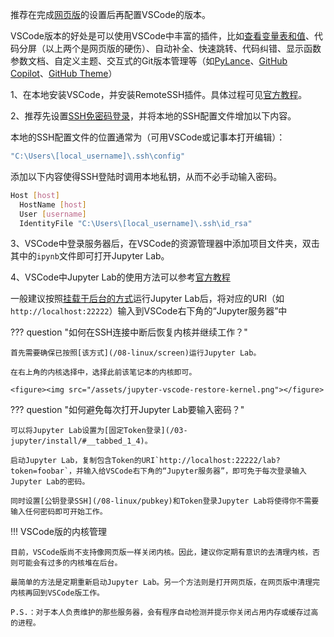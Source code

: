 推荐在完成[网页版](03-jupyter/web)的设置后再配置VSCode的版本。

VSCode版本的好处是可以使用VSCode中丰富的插件，比如[查看变量表和值](https://code.visualstudio.com/docs/datascience/jupyter-notebooks#_variable-explorer-and-data-viewer)、代码分屏（以上两个是网页版的硬伤）、自动补全、快速跳转、代码纠错、显示函数参数文档、自定义主题、交互式的Git版本管理等（如[PyLance](https://github.com/microsoft/pylance-release)、[GitHub Copilot](https://github.com/features/copilot)、[GitHub Theme](https://marketplace.visualstudio.com/items?itemName=GitHub.github-vscode-theme)）

1、在本地安装VSCode，并安装RemoteSSH插件。具体过程可见[官方教程](https://code.visualstudio.com/docs/remote/ssh)。

2、推荐先设置[SSH免密码登录](/08-linux/pubkey)，并将本地的SSH配置文件增加以下内容。

本地的SSH配置文件的位置通常为（可用VSCode或记事本打开编辑）：

```bash
"C:\Users\[local_username]\.ssh\config"
```

添加以下内容使得SSH登陆时调用本地私钥，从而不必手动输入密码。

```bash
Host [host]
  HostName [host]
  User [username]
  IdentityFile "C:\Users\[local_username]\.ssh\id_rsa"
```

3、VSCode中登录服务器后，在VSCode的资源管理器中添加项目文件夹，双击其中的`ipynb`文件即可打开Jupyter Lab。

4、VSCode中Jupyter Lab的使用方法可以参考[官方教程](https://code.visualstudio.com/docs/datascience/jupyter-notebooks)

一般建议按照[挂载于后台的方式](/08-linux/screen)运行Jupyter Lab后，将对应的URI（如`http://localhost:22222`）输入到VSCode右下角的“Jupyter服务器”中

??? question "如何在SSH连接中断后恢复内核并继续工作？"
	
	首先需要确保已按照[该方式](/08-linux/screen)运行Jupyter Lab。
	
	在右上角的内核选择中，选择此前该笔记本的内核即可。
	
	<figure><img src="/assets/jupyter-vscode-restore-kernel.png"></figure>

??? question "如何避免每次打开Jupyter Lab要输入密码？"

	可以将Jupyter Lab设置为[固定Token登录](/03-jupyter/install/#__tabbed_1_4)。
	
	启动Jupyter Lab，复制包含Token的URI`http://localhost:22222/lab?token=foobar`，并输入给VSCode右下角的“Jupyter服务器”，即可免于每次登录输入Jupyter Lab的密码。
	
	同时设置[公钥登录SSH](/08-linux/pubkey)和Token登录Jupyter Lab将使得你不需要输入任何密码即可开始工作。

!!! VSCode版的内核管理

	目前，VSCode版尚不支持像网页版一样关闭内核。因此，建议你定期有意识的去清理内核，否则可能会有过多的内核堆在后台。
	
	最简单的方法是定期重新启动Jupyter Lab。另一个方法则是打开网页版，在网页版中清理完内核再回到VSCode版工作。
	
	P.S.：对于本人负责维护的那些服务器，会有程序自动检测并提示你关闭占用内存或缓存过高的进程。